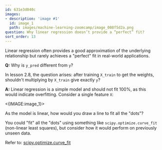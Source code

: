 ```yaml
---
id: 631e3d040c
images:
- description: 'image #1'
  id: image_1
  path: images/machine-learning-zoomcamp/image_008f5d2a.png
question: Why linear regression doesn’t provide a “perfect” fit?
sort_order: 13
---
```


Linear regression often provides a good approximation of the underlying relationship but rarely achieves a "perfect" fit in real-world applications.

**Q:** Why is `y_pred` different from `y`?

In lesson 2.8, the question arises: after training `X_train` to get the weights, shouldn't multiplying by `X_train` give exactly `y`?

**A:** Linear regression is a simple model and should not fit 100%, as this would indicate overfitting. Consider a single feature `X`:

<{IMAGE:image_1}>

As the model is linear, how would you draw a line to fit all the "dots"?

You could "fit" all the "dots" using something like `scipy.optimize.curve_fit` (non-linear least squares), but consider how it would perform on previously unseen data.

Refer to: [scipy.optimize.curve_fit](https://docs.scipy.org/doc/scipy/reference/generated/scipy.optimize.curve_fit.html)